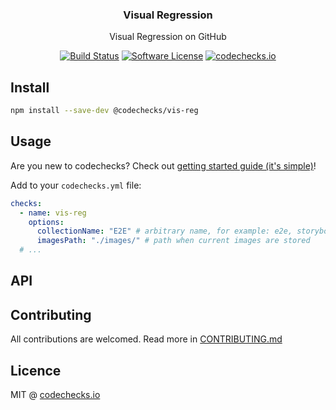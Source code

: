 <p align="center">
  <h3 align="center">Visual Regression</h3>
  <p align="center">Visual Regression on GitHub</p>

  <p align="center">
    <a href="https://circleci.com/gh/codechecks/build-size-watcher"><img alt="Build Status" src="https://circleci.com/gh/codechecks/build-size-watcher/tree/master.svg?style=svg"></a>
    <a href="/package.json"><img alt="Software License" src="https://img.shields.io/badge/license-MIT-brightgreen.svg?style=flat-square"></a>
    <a href="https://codechecks.io"><img src="https://raw.githubusercontent.com/codechecks/docs/master/images/badges/badge-default.svg?sanitize=true" alt="codechecks.io"></a>
  </p>
</p>

## Install

```sh
npm install --save-dev @codechecks/vis-reg
```

## Usage

Are you new to codechecks? Check out
[getting started guide (it's simple)](https://github.com/codechecks/docs/blob/master/getting-started.md)!

Add to your `codechecks.yml` file:

```yml
checks:
  - name: vis-reg
    options:
      collectionName: "E2E" # arbitrary name, for example: e2e, storybook
      imagesPath: "./images/" # path when current images are stored
  # ...
```

## API

## Contributing

All contributions are welcomed. Read more in [CONTRIBUTING.md](./CONTRIBUTING.md)

## Licence

MIT @ [codechecks.io](https://codechecks.io)
